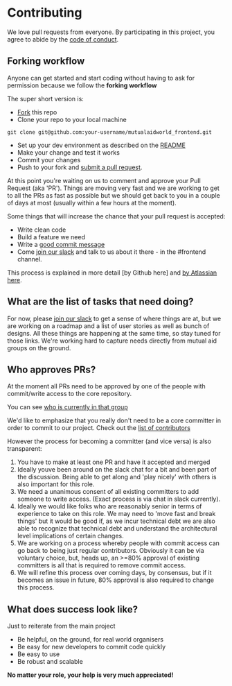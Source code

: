 # Contributing

We love pull requests from everyone. By participating in this project, you
agree to abide by the [code of conduct].

[code of conduct]: /CODE_OF_CONDUCT.md

## Forking workflow 

Anyone can get started and start coding without having to ask for permission because we follow the **forking workflow** 

The super short version is:
- [Fork] this repo
- Clone your  repo to your local machine
```
git clone git@github.com:your-username/mutualaidworld_frontend.git
```
- Set up your dev environment as described on the [README](https://github.com/factn/mutualaidworld_frontend/blob/master/README.md)
- Make your change and test it works
- Commit your changes
- Push to your fork and [submit a pull request][pr].

At this point you're waiting on us to comment and approve your Pull Request (aka 'PR'). Things are moving very fast and we are working to get to all the PRs as fast as possible but we should get back to you in a couple of days at most (usually within a few hours at the moment).

Some things that will increase the chance that your pull request is accepted:

* Write clean code 
* Build a feature we need
* Write a [good commit message][commit]
* Come [join our slack] and talk to us about it there - in the #frontend channel.

This process is explained in more detail [by Github here] and [by Atlassian here].

[commit]: http://tbaggery.com/2008/04/19/a-note-about-git-commit-messages.html
[pr]: https://github.com/factn/mutualaidworld_frontend/compare
[by Atlassian here]: https://www.atlassian.com/git/tutorials/comparing-workflows/forking-workflow
[fork]: https://guides.github.com/activities/forking/
[readme]: https://github.com/factn/mutualaidworld_frontend/blob/master/README.md
[join our slack]: https://join.slack.com/t/coronadonor/shared_invite/zt-cwm4b79c-12NHPqGWbzZ1aR5geyME1g

## What are the list of tasks that need doing?

For now, please [join our slack] to get a sense of where things are at, but we are working on a roadmap and a list of user stories as well as bunch of designs. All these things are happening at the same time, so stay tuned for those links. We're working hard to capture needs directly from mutual aid groups on the ground. 

## Who approves PRs?

At the moment all PRs need to be approved by one of the people with commit/write access to the core repository.

You can see [who is currently in that group](https://github.com/orgs/factn/teams/mutualaid_frontend_committers)

We'd like to emphasize that you really don't need to be a core committer in order to commit to our project. Check out the [list of contributors](https://github.com/factn/mutualaidworld_frontend/graphs/contributors)

However the process for becoming a committer (and vice versa) is also transparent:

1. You have to make at least one PR and have it accepted and merged 
2. Ideally youve been around on the slack chat for a bit and been part of the discussion. Being able to get along and 'play nicely' with others is also important for this role.
3. We need a unanimous consent of all existing committers to add someone to write access. (Exact process is via chat in slack currently).
4. Ideally we would like folks who are reasonably senior in terms of experience to take on this role. We may need to 'move fast and break things' but it would be good if, as we incur technical debt we are also able to recognize that technical debt and understand the architectural level implications of certain changes. 
5. We are working on a process whereby people with commit access can go back to being just regular contributors. Obviously it can be via voluntary choice, but, heads up, an >=80% approval of existing committers is all that is required to remove commit access.
6. We will refine this process over coming days, by consensus, but if it becomes an issue in future, 80% approval is also required to change this process.



## What does success look like?

Just to reiterate from the main project 

- Be helpful, on the ground, for real world organisers
- Be easy for new developers to commit code quickly
- Be easy to use
- Be robust and scalable

**No matter your role, your help is very much appreciated!**

